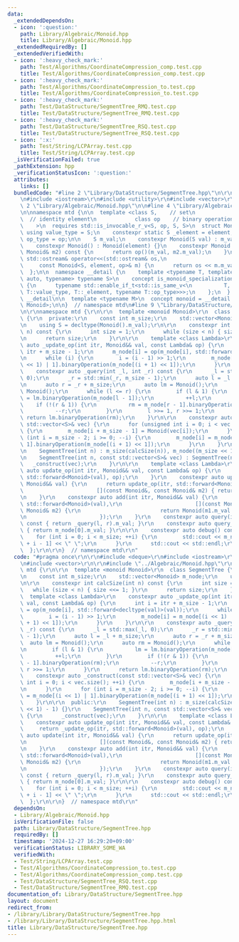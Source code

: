 ```yaml
---
data:
  _extendedDependsOn:
  - icon: ':question:'
    path: Library/Algebraic/Monoid.hpp
    title: Library/Algebraic/Monoid.hpp
  _extendedRequiredBy: []
  _extendedVerifiedWith:
  - icon: ':heavy_check_mark:'
    path: Test/Algorithms/CoordinateCompression_comp.test.cpp
    title: Test/Algorithms/CoordinateCompression_comp.test.cpp
  - icon: ':heavy_check_mark:'
    path: Test/Algorithms/CoordinateCompression_to.test.cpp
    title: Test/Algorithms/CoordinateCompression_to.test.cpp
  - icon: ':heavy_check_mark:'
    path: Test/DataStructure/SegmentTree_RMQ.test.cpp
    title: Test/DataStructure/SegmentTree_RMQ.test.cpp
  - icon: ':heavy_check_mark:'
    path: Test/DataStructure/SegmentTree_RSQ.test.cpp
    title: Test/DataStructure/SegmentTree_RSQ.test.cpp
  - icon: ':x:'
    path: Test/String/LCPArray.test.cpp
    title: Test/String/LCPArray.test.cpp
  _isVerificationFailed: true
  _pathExtension: hpp
  _verificationStatusIcon: ':question:'
  attributes:
    links: []
  bundledCode: "#line 2 \"Library/DataStructure/SegmentTree.hpp\"\n\r\n#include <deque>\r\
    \n#include <iostream>\r\n#include <utility>\r\n#include <vector>\r\n\r\n#line\
    \ 2 \"Library/Algebraic/Monoid.hpp\"\n\n#line 4 \"Library/Algebraic/Monoid.hpp\"\
    \n\nnamespace mtd {\n\n  template <class S,    // set\n            S element,\
    \  // identity element\n            class op    // binary operation\n        \
    \    >\n  requires std::is_invocable_r_v<S, op, S, S>\n  struct Monoid {\n   \
    \ using value_type = S;\n    constexpr static S _element = element;\n    using\
    \ op_type = op;\n\n    S m_val;\n    constexpr Monoid(S val) : m_val(val) {}\n\
    \    constexpr Monoid() : Monoid(element) {}\n    constexpr Monoid binaryOperation(const\
    \ Monoid& m2) const {\n      return op()(m_val, m2.m_val);\n    }\n    friend\
    \ std::ostream& operator<<(std::ostream& os,\n                               \
    \     const Monoid<S, element, op>& m) {\n      return os << m.m_val;\n    }\n\
    \  };\n\n  namespace __detail {\n    template <typename T, template <typename,\
    \ auto, typename> typename S>\n    concept is_monoid_specialization_of = requires\
    \ {\n      typename std::enable_if_t<std::is_same_v<\n          T, S<typename\
    \ T::value_type, T::_element, typename T::op_type>>>;\n    };\n  }  // namespace\
    \ __detail\n\n  template <typename M>\n  concept monoid = __detail::is_monoid_specialization_of<M,\
    \ Monoid>;\n\n}  // namespace mtd\n#line 9 \"Library/DataStructure/SegmentTree.hpp\"\
    \n\r\nnamespace mtd {\r\n\r\n  template <monoid Monoid>\r\n  class SegmentTree\
    \ {\r\n  private:\r\n    const int m_size;\r\n    std::vector<Monoid> m_node;\r\
    \n    using S = decltype(Monoid().m_val);\r\n\r\n    constexpr int calcSize(int\
    \ n) const {\r\n      int size = 1;\r\n      while (size < n) { size <<= 1; }\r\
    \n      return size;\r\n    }\r\n\r\n    template <class Lambda>\r\n    constexpr\
    \ auto _update_op(int itr, Monoid&& val, const Lambda& op) {\r\n      int i =\
    \ itr + m_size - 1;\r\n      m_node[i] = op(m_node[i], std::forward<decltype(val)>(val));\r\
    \n      while (i) {\r\n        i = (i - 1) >> 1;\r\n        m_node[i] = m_node[(i\
    \ << 1) | 1].binaryOperation(m_node[(i + 1) << 1]);\r\n      }\r\n    }\r\n\r\n\
    \    constexpr auto _query(int _l, int _r) const {\r\n      _l = std::max(_l,\
    \ 0);\r\n      _r = std::min(_r, m_size - 1);\r\n      auto l = _l + m_size;\r\
    \n      auto r = _r + m_size;\r\n      auto lm = Monoid();\r\n      auto rm =\
    \ Monoid();\r\n      while (l <= r) {\r\n        if (l & 1) {\r\n          lm\
    \ = lm.binaryOperation(m_node[l - 1]);\r\n          ++l;\r\n        }\r\n    \
    \    if (!(r & 1)) {\r\n          rm = m_node[r - 1].binaryOperation(rm);\r\n\
    \          --r;\r\n        }\r\n        l >>= 1, r >>= 1;\r\n      }\r\n     \
    \ return lm.binaryOperation(rm);\r\n    }\r\n\r\n    constexpr auto _construct(const\
    \ std::vector<S>& vec) {\r\n      for (unsigned int i = 0; i < vec.size(); ++i)\
    \ {\r\n        m_node[i + m_size - 1] = Monoid(vec[i]);\r\n      }\r\n      for\
    \ (int i = m_size - 2; i >= 0; --i) {\r\n        m_node[i] = m_node[(i << 1) |\
    \ 1].binaryOperation(m_node[(i + 1) << 1]);\r\n      }\r\n    }\r\n\r\n  public:\r\
    \n    SegmentTree(int n) : m_size(calcSize(n)), m_node((m_size << 1) - 1) {}\r\
    \n    SegmentTree(int n, const std::vector<S>& vec) : SegmentTree(n) {\r\n   \
    \   _construct(vec);\r\n    }\r\n\r\n    template <class Lambda>\r\n    constexpr\
    \ auto update_op(int itr, Monoid&& val, const Lambda& op) {\r\n      return _update_op(itr,\
    \ std::forward<Monoid>(val), op);\r\n    }\r\n    constexpr auto update(int itr,\
    \ Monoid&& val) {\r\n      return update_op(itr, std::forward<Monoid>(val),\r\n\
    \                       [](const Monoid&, const Monoid& m2) { return m2; });\r\
    \n    }\r\n    constexpr auto add(int itr, Monoid&& val) {\r\n      return update_op(itr,\
    \ std::forward<Monoid>(val),\r\n                       [](const Monoid& m1, const\
    \ Monoid& m2) {\r\n                         return Monoid(m1.m_val + m2.m_val);\r\
    \n                       });\r\n    }\r\n    constexpr auto query(int l, int r)\
    \ const { return _query(l, r).m_val; }\r\n    constexpr auto query_all() const\
    \ { return m_node[0].m_val; }\r\n\r\n    constexpr auto debug() const {\r\n  \
    \    for (int i = 0; i < m_size; ++i) {\r\n        std::cout << m_node[m_size\
    \ + i - 1] << \" \";\r\n      }\r\n      std::cout << std::endl;\r\n    }\r\n\
    \  };\r\n\r\n}  // namespace mtd\r\n"
  code: "#pragma once\r\n\r\n#include <deque>\r\n#include <iostream>\r\n#include <utility>\r\
    \n#include <vector>\r\n\r\n#include \"../Algebraic/Monoid.hpp\"\r\n\r\nnamespace\
    \ mtd {\r\n\r\n  template <monoid Monoid>\r\n  class SegmentTree {\r\n  private:\r\
    \n    const int m_size;\r\n    std::vector<Monoid> m_node;\r\n    using S = decltype(Monoid().m_val);\r\
    \n\r\n    constexpr int calcSize(int n) const {\r\n      int size = 1;\r\n   \
    \   while (size < n) { size <<= 1; }\r\n      return size;\r\n    }\r\n\r\n  \
    \  template <class Lambda>\r\n    constexpr auto _update_op(int itr, Monoid&&\
    \ val, const Lambda& op) {\r\n      int i = itr + m_size - 1;\r\n      m_node[i]\
    \ = op(m_node[i], std::forward<decltype(val)>(val));\r\n      while (i) {\r\n\
    \        i = (i - 1) >> 1;\r\n        m_node[i] = m_node[(i << 1) | 1].binaryOperation(m_node[(i\
    \ + 1) << 1]);\r\n      }\r\n    }\r\n\r\n    constexpr auto _query(int _l, int\
    \ _r) const {\r\n      _l = std::max(_l, 0);\r\n      _r = std::min(_r, m_size\
    \ - 1);\r\n      auto l = _l + m_size;\r\n      auto r = _r + m_size;\r\n    \
    \  auto lm = Monoid();\r\n      auto rm = Monoid();\r\n      while (l <= r) {\r\
    \n        if (l & 1) {\r\n          lm = lm.binaryOperation(m_node[l - 1]);\r\n\
    \          ++l;\r\n        }\r\n        if (!(r & 1)) {\r\n          rm = m_node[r\
    \ - 1].binaryOperation(rm);\r\n          --r;\r\n        }\r\n        l >>= 1,\
    \ r >>= 1;\r\n      }\r\n      return lm.binaryOperation(rm);\r\n    }\r\n\r\n\
    \    constexpr auto _construct(const std::vector<S>& vec) {\r\n      for (unsigned\
    \ int i = 0; i < vec.size(); ++i) {\r\n        m_node[i + m_size - 1] = Monoid(vec[i]);\r\
    \n      }\r\n      for (int i = m_size - 2; i >= 0; --i) {\r\n        m_node[i]\
    \ = m_node[(i << 1) | 1].binaryOperation(m_node[(i + 1) << 1]);\r\n      }\r\n\
    \    }\r\n\r\n  public:\r\n    SegmentTree(int n) : m_size(calcSize(n)), m_node((m_size\
    \ << 1) - 1) {}\r\n    SegmentTree(int n, const std::vector<S>& vec) : SegmentTree(n)\
    \ {\r\n      _construct(vec);\r\n    }\r\n\r\n    template <class Lambda>\r\n\
    \    constexpr auto update_op(int itr, Monoid&& val, const Lambda& op) {\r\n \
    \     return _update_op(itr, std::forward<Monoid>(val), op);\r\n    }\r\n    constexpr\
    \ auto update(int itr, Monoid&& val) {\r\n      return update_op(itr, std::forward<Monoid>(val),\r\
    \n                       [](const Monoid&, const Monoid& m2) { return m2; });\r\
    \n    }\r\n    constexpr auto add(int itr, Monoid&& val) {\r\n      return update_op(itr,\
    \ std::forward<Monoid>(val),\r\n                       [](const Monoid& m1, const\
    \ Monoid& m2) {\r\n                         return Monoid(m1.m_val + m2.m_val);\r\
    \n                       });\r\n    }\r\n    constexpr auto query(int l, int r)\
    \ const { return _query(l, r).m_val; }\r\n    constexpr auto query_all() const\
    \ { return m_node[0].m_val; }\r\n\r\n    constexpr auto debug() const {\r\n  \
    \    for (int i = 0; i < m_size; ++i) {\r\n        std::cout << m_node[m_size\
    \ + i - 1] << \" \";\r\n      }\r\n      std::cout << std::endl;\r\n    }\r\n\
    \  };\r\n\r\n}  // namespace mtd\r\n"
  dependsOn:
  - Library/Algebraic/Monoid.hpp
  isVerificationFile: false
  path: Library/DataStructure/SegmentTree.hpp
  requiredBy: []
  timestamp: '2024-12-27 16:29:20+09:00'
  verificationStatus: LIBRARY_SOME_WA
  verifiedWith:
  - Test/String/LCPArray.test.cpp
  - Test/Algorithms/CoordinateCompression_to.test.cpp
  - Test/Algorithms/CoordinateCompression_comp.test.cpp
  - Test/DataStructure/SegmentTree_RSQ.test.cpp
  - Test/DataStructure/SegmentTree_RMQ.test.cpp
documentation_of: Library/DataStructure/SegmentTree.hpp
layout: document
redirect_from:
- /library/Library/DataStructure/SegmentTree.hpp
- /library/Library/DataStructure/SegmentTree.hpp.html
title: Library/DataStructure/SegmentTree.hpp
---
```

